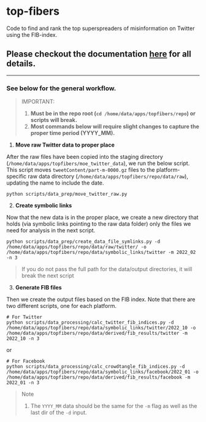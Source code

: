 # top-fibers
Code to find and rank the top superspreaders of misinformation on Twitter using the FIB-index.

## Please checkout the documentation [here](https://www.matthewdeverna.com/top-FIBers/) for all details.

---


### See below for the general workflow.


> IMPORTANT:
> 1. **Must be in the repo root (`cd /home/data/apps/topfibers/repo`) or scripts will break.**
> 2. **Most commands below will require slight changes to capture the proper time period (YYYY_MM).**

1. **Move raw Twitter data to proper place**

After the raw files have been copied into the staging directory (`/home/data/apps/topfibers/moe_twitter_data`), we run the below script. This script moves `tweetContent/part-m-0000.gz` files to the platform-specific raw data directory (`/home/data/apps/topfibers/repo/data/raw`), updating the name to include the date.

```shell
python scripts/data_prep/move_twitter_raw.py
```

2. **Create symbolic links**

Now that the new data is in the proper place, we create a new directory that holds (via symbolic links pointing to the raw data folder) only the files we need for analysis in the next script.

```shell
python scripts/data_prep/create_data_file_symlinks.py -d /home/data/apps/topfibers/repo/data/raw/twitter/ -o /home/data/apps/topfibers/repo/data/symbolic_links/twitter -m 2022_02 -n 3
```
> If you do not pass the full path for the data/output directories, it will break the next script

3. **Generate FIB files**

Then we create the output files based on the FIB index. Note that there are two different scripts, one for each platform.

```shell
# For Twitter
python scripts/data_processing/calc_twitter_fib_indices.py -d /home/data/apps/topfibers/repo/data/symbolic_links/twitter/2022_10 -o /home/data/apps/topfibers/repo/data/derived/fib_results/twitter -m 2022_10 -n 3
```

or

```shell
# For Facebook
python scripts/data_processing/calc_crowdtangle_fib_indices.py -d /home/data/apps/topfibers/repo/data/symbolic_links/facebook/2022_01 -o /home/data/apps/topfibers/repo/data/derived/fib_results/facebook -m 2022_01 -n 3
```

> Note
> 1. The `YYYY_MM` data should be the same for the `-m` flag as well as the last dir of the `-d` input.


